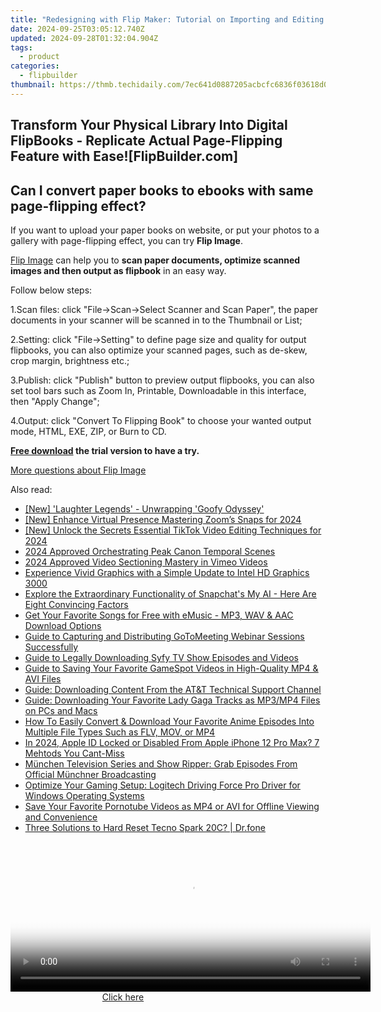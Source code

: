 ```yaml
---
title: "Redesigning with Flip Maker: Tutorial on Importing and Editing Projects Seamlessly"
date: 2024-09-25T03:05:12.740Z
updated: 2024-09-28T01:32:04.904Z
tags:
  - product
categories:
  - flipbuilder
thumbnail: https://thmb.techidaily.com/7ec641d0887205acbcfc6836f03618d0eee863811c5fb186d0f0c958e752d87a.jpg
---
```


## Transform Your Physical Library Into Digital FlipBooks - Replicate Actual Page-Flipping Feature with Ease![FlipBuilder.com]

## Can I convert paper books to ebooks with same page-flipping effect?

If you want to upload your paper books on website, or put your photos to a gallery with page-flipping effect, you can try **Flip Image**. 

[Flip Image](https://tools.techidaily.com/flipbuilder/products/) can help you to **scan paper documents, optimize scanned images and then output as flipbook** in an easy way.

Follow below steps:

1.Scan files: click "File->Scan->Select Scanner and Scan Paper", the paper documents in your scanner will be scanned in to the Thumbnail or List;

2.Setting: click "File->Setting" to define page size and quality for output flipbooks, you can also optimize your scanned pages, such as de-skew, crop margin, brightness etc.;

3.Publish: click "Publish" button to preview output flipbooks, you can also set tool bars such as Zoom In, Printable, Downloadable in this interface, then "Apply Change";

4.Output: click "Convert To Flipping Book" to choose your wanted output mode, HTML, EXE, ZIP, or Burn to CD.

**[Free download](https://tools.techidaily.com/flipbuilder/products/) the trial version to have a try.** 

[More questions about Flip Image](https://tools.techidaily.com/flipbuilder/products/)

<ins class="adsbygoogle"
     style="display:block"
     data-ad-format="autorelaxed"
     data-ad-client="ca-pub-7571918770474297"
     data-ad-slot="1223367746"></ins>

<ins class="adsbygoogle"
     style="display:block"
     data-ad-client="ca-pub-7571918770474297"
     data-ad-slot="8358498916"
     data-ad-format="auto"
     data-full-width-responsive="true"></ins>

<span class="atpl-alsoreadstyle">Also read:</span>
<div><ul>
<li><a href="https://extra-skills.techidaily.com/new-laughter-legends-unwrapping-goofy-odyssey/"><u>[New] 'Laughter Legends' - Unwrapping 'Goofy Odyssey'</u></a></li>
<li><a href="https://remote-screen-capture.techidaily.com/new-enhance-virtual-presence-mastering-zooms-snaps-for-2024/"><u>[New] Enhance Virtual Presence Mastering Zoom’s Snaps for 2024</u></a></li>
<li><a href="https://article-helps.techidaily.com/new-unlock-the-secrets-essential-tiktok-video-editing-techniques-for-2024/"><u>[New] Unlock the Secrets Essential TikTok Video Editing Techniques for 2024</u></a></li>
<li><a href="https://fox-boxes.techidaily.com/2024-approved-orchestrating-peak-canon-temporal-scenes/"><u>2024 Approved Orchestrating Peak Canon Temporal Scenes</u></a></li>
<li><a href="https://vimeo-videos.techidaily.com/2024-approved-video-sectioning-mastery-in-vimeo-videos/"><u>2024 Approved Video Sectioning Mastery in Vimeo Videos</u></a></li>
<li><a href="https://network-issues.techidaily.com/experience-vivid-graphics-with-a-simple-update-to-intel-hd-graphics-3000/"><u>Experience Vivid Graphics with a Simple Update to Intel HD Graphics 3000</u></a></li>
<li><a href="https://tech-revival.techidaily.com/explore-the-extraordinary-functionality-of-snapchats-my-ai-here-are-eight-convincing-factors/"><u>Explore the Extraordinary Functionality of Snapchat's My AI - Here Are Eight Convincing Factors</u></a></li>
<li><a href="https://win-docs.techidaily.com/get-your-favorite-songs-for-free-with-emusic-mp3-wav-and-aac-download-options/"><u>Get Your Favorite Songs for Free with eMusic - MP3, WAV & AAC Download Options</u></a></li>
<li><a href="https://win-docs.techidaily.com/guide-to-capturing-and-distributing-gotomeeting-webinar-sessions-successfully/"><u>Guide to Capturing and Distributing GoToMeeting Webinar Sessions Successfully</u></a></li>
<li><a href="https://win-docs.techidaily.com/guide-to-legally-downloading-syfy-tv-show-episodes-and-videos/"><u>Guide to Legally Downloading Syfy TV Show Episodes and Videos</u></a></li>
<li><a href="https://win-docs.techidaily.com/guide-to-saving-your-favorite-gamespot-videos-in-high-quality-mp4-and-avi-files/"><u>Guide to Saving Your Favorite GameSpot Videos in High-Quality MP4 & AVI Files</u></a></li>
<li><a href="https://win-docs.techidaily.com/guide-downloading-content-from-the-atandt-technical-support-channel/"><u>Guide: Downloading Content From the AT&T Technical Support Channel</u></a></li>
<li><a href="https://win-docs.techidaily.com/guide-downloading-your-favorite-lady-gaga-tracks-as-mp3mp4-files-on-pcs-and-macs/"><u>Guide: Downloading Your Favorite Lady Gaga Tracks as MP3/MP4 Files on PCs and Macs</u></a></li>
<li><a href="https://win-docs.techidaily.com/how-to-easily-convert-and-download-your-favorite-anime-episodes-into-multiple-file-types-such-as-flv-mov-or-mp4/"><u>How To Easily Convert & Download Your Favorite Anime Episodes Into Multiple File Types Such as FLV, MOV, or MP4</u></a></li>
<li><a href="https://apple-account.techidaily.com/in-2024-apple-id-locked-or-disabled-from-apple-iphone-12-pro-max-7-mehtods-you-cant-miss-by-drfone-ios/"><u>In 2024, Apple ID Locked or Disabled From Apple iPhone 12 Pro Max? 7 Mehtods You Cant-Miss</u></a></li>
<li><a href="https://win-docs.techidaily.com/munchen-television-series-and-show-ripper-grab-episodes-from-official-munchner-broadcasting/"><u>München Television Series and Show Ripper: Grab Episodes From Official Münchner Broadcasting</u></a></li>
<li><a href="https://hardware-help.techidaily.com/optimize-your-gaming-setup-logitech-driving-force-pro-driver-for-windows-operating-systems/"><u>Optimize Your Gaming Setup: Logitech Driving Force Pro Driver for Windows Operating Systems</u></a></li>
<li><a href="https://win-docs.techidaily.com/save-your-favorite-pornotube-videos-as-mp4-or-avi-for-offline-viewing-and-convenience/"><u>Save Your Favorite Pornotube Videos as MP4 or AVI for Offline Viewing and Convenience</u></a></li>
<li><a href="https://techidaily.com/three-solutions-to-hard-reset-tecno-spark-20c-drfone-by-drfone-reset-android-reset-android/"><u>Three Solutions to Hard Reset Tecno Spark 20C? | Dr.fone</u></a></li>
</ul></div>

<!-- affiliate ads begin -->
<span id="1982508">
					<video width="576" height="240" style="cursor:pointer"
           poster="//a.impactradius-go.com/display-clicktoplayimage/1982508.png"
           onclick="if(!this.playClicked){this.play();this.setAttribute('controls',true);this.playClicked=true;}">
	   <source src="//a.impactradius-go.com/display-ad/22993-1982508">
	   <img src="//a.impactradius-go.com/display-clicktoplayimage/1982508.png" style="border: none; height: 100%; width: 100%; object-fit: contain">
	</video>
	<div style="width:360px;text-align:center"><a href="javascript:window.open(decodeURIComponent('https%3A%2F%2Fhomestyler.sjv.io%2Fc%2F5597632%2F1982508%2F22993'), '_blank');void(0);">Click here</a></div>
</span>
<img height="0" width="0" src="https://imp.pxf.io/i/5597632/1982508/22993" style="position:absolute;visibility:hidden;" border="0" />
<!-- affiliate ads end -->

